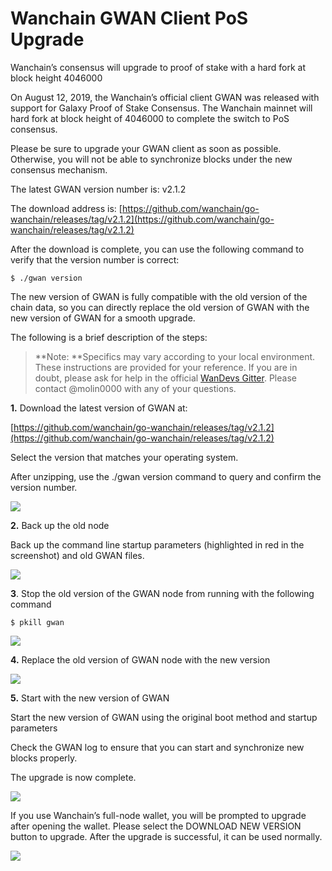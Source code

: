 
# Wanchain GWAN Client PoS Upgrade

Wanchain’s consensus will upgrade to proof of stake with a hard fork at block height 4046000

 On August 12, 2019, the Wanchain’s official client GWAN was released with support for Galaxy Proof of Stake Consensus. The Wanchain mainnet will hard fork at block height of 4046000 to complete the switch to PoS consensus. 

Please be sure to upgrade your GWAN client as soon as possible. Otherwise, you will not be able to synchronize blocks under the new consensus mechanism.

The latest GWAN version number is: v2.1.2

The download address is: [https://github.com/wanchain/go-wanchain/releases/tag/v2.1.2](https://github.com/wanchain/go-wanchain/releases/tag/v2.1.2)

After the download is complete, you can use the following command to verify that the version number is correct:

    $ ./gwan version

The new version of GWAN is fully compatible with the old version of the chain data, so you can directly replace the old version of GWAN with the new version of GWAN for a smooth upgrade.

The following is a brief description of the steps:
> **Note: **Specifics may vary according to your local environment. These instructions are provided for your reference. If you are in doubt, please ask for help in the official [WanDevs Gitter](https://gitter.im/wandevs/community). Please contact @molin0000 with any of your questions.

**1.** Download the latest version of GWAN at:

 [https://github.com/wanchain/go-wanchain/releases/tag/v2.1.2](https://github.com/wanchain/go-wanchain/releases/tag/v2.1.2) 

Select the version that matches your operating system.

After unzipping, use the ./gwan version command to query and confirm the version number.

![](https://cdn-images-1.medium.com/max/3572/0*vd2lX59FrREegzc2.png)

**2.** Back up the old node

Back up the command line startup parameters (highlighted in red in the screenshot) and old GWAN files.

![](https://cdn-images-1.medium.com/max/2000/0*4l7bEAy5s154bplY.png)

**3**. Stop the old version of the GWAN node from running with the following command

    $ pkill gwan

![](https://cdn-images-1.medium.com/max/2000/0*QmaoHJPio9BIFIlz.png)

**4.** Replace the old version of GWAN node with the new version

![](https://cdn-images-1.medium.com/max/2000/0*Bh6KyoCLxSbwQLbl.png)

**5.** Start with the new version of GWAN

Start the new version of GWAN using the original boot method and startup parameters

Check the GWAN log to ensure that you can start and synchronize new blocks properly.

The upgrade is now complete.

![](https://cdn-images-1.medium.com/max/2000/0*oI-SogZwFQlXdBfw.png)

If you use Wanchain’s full-node wallet, you will be prompted to upgrade after opening the wallet. Please select the DOWNLOAD NEW VERSION button to upgrade. After the upgrade is successful, it can be used normally.

![](https://cdn-images-1.medium.com/max/2800/0*gTYeYeLs9nDkXuEr.png)

